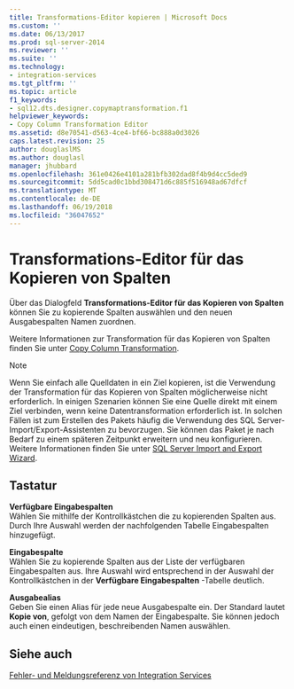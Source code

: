```yaml
---
title: Transformations-Editor kopieren | Microsoft Docs
ms.custom: ''
ms.date: 06/13/2017
ms.prod: sql-server-2014
ms.reviewer: ''
ms.suite: ''
ms.technology:
- integration-services
ms.tgt_pltfrm: ''
ms.topic: article
f1_keywords:
- sql12.dts.designer.copymaptransformation.f1
helpviewer_keywords:
- Copy Column Transformation Editor
ms.assetid: d8e70541-d563-4ce4-bf66-bc888a0d3026
caps.latest.revision: 25
author: douglaslMS
ms.author: douglasl
manager: jhubbard
ms.openlocfilehash: 361e0426e4101a281bfb302dad8f4b9d4cc5ded9
ms.sourcegitcommit: 5dd5cad0c1bbd308471d6c885f516948ad67dfcf
ms.translationtype: MT
ms.contentlocale: de-DE
ms.lasthandoff: 06/19/2018
ms.locfileid: "36047652"
---
```

# <a name="copy-column-transformation-editor"></a>Transformations-Editor für das Kopieren von Spalten
  Über das Dialogfeld **Transformations-Editor für das Kopieren von Spalten** können Sie zu kopierende Spalten auswählen und den neuen Ausgabespalten Namen zuordnen.  
  
 Weitere Informationen zur Transformation für das Kopieren von Spalten finden Sie unter [Copy Column Transformation](data-flow/transformations/copy-column-transformation.md).  
  
> [!NOTE]  
>  Wenn Sie einfach alle Quelldaten in ein Ziel kopieren, ist die Verwendung der Transformation für das Kopieren von Spalten möglicherweise nicht erforderlich. In einigen Szenarien können Sie eine Quelle direkt mit einem Ziel verbinden, wenn keine Datentransformation erforderlich ist. In solchen Fällen ist zum Erstellen des Pakets häufig die Verwendung des SQL Server-Import/Export-Assistenten zu bevorzugen. Sie können das Paket je nach Bedarf zu einem späteren Zeitpunkt erweitern und neu konfigurieren. Weitere Informationen finden Sie unter [SQL Server Import and Export Wizard](import-export-data/import-and-export-data-with-the-sql-server-import-and-export-wizard.md).  
  
## <a name="options"></a>Tastatur  
 **Verfügbare Eingabespalten**  
 Wählen Sie mithilfe der Kontrollkästchen die zu kopierenden Spalten aus. Durch Ihre Auswahl werden der nachfolgenden Tabelle Eingabespalten hinzugefügt.  
  
 **Eingabespalte**  
 Wählen Sie zu kopierende Spalten aus der Liste der verfügbaren Eingabespalten aus. Ihre Auswahl wird entsprechend in der Auswahl der Kontrollkästchen in der **Verfügbare Eingabespalten** -Tabelle deutlich.  
  
 **Ausgabealias**  
 Geben Sie einen Alias für jede neue Ausgabespalte ein. Der Standard lautet **Kopie von**, gefolgt von dem Namen der Eingabespalte. Sie können jedoch auch einen eindeutigen, beschreibenden Namen auswählen.  
  
## <a name="see-also"></a>Siehe auch  
 [Fehler- und Meldungsreferenz von Integration Services](../../2014/integration-services/integration-services-error-and-message-reference.md)  
  
  